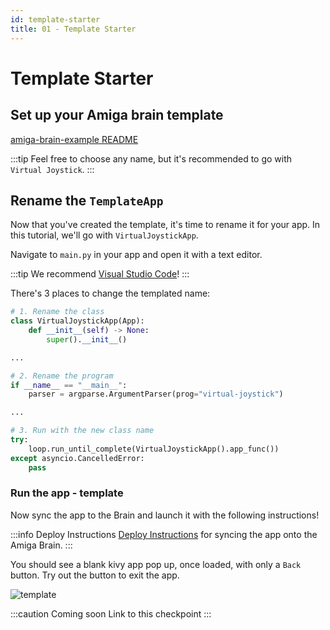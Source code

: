 ```yaml
---
id: template-starter
title: 01 - Template Starter
---
```

# Template Starter


## Set up your Amiga brain template

[amiga-brain-example README](https://github.com/farm-ng/amiga-brain-example#readme)

:::tip
Feel free to choose any name, but it's recommended to go with `Virtual Joystick`.
:::

## Rename the `TemplateApp`

Now that you've created the template, it's time to rename it for your app.
In this tutorial, we'll go with `VirtualJoystickApp`.

Navigate to `main.py` in your app and open it with a text editor.

:::tip
We recommend [Visual Studio Code](https://code.visualstudio.com/)!
:::

There's 3 places to change the templated name:
```Python
# 1. Rename the class
class VirtualJoystickApp(App):
    def __init__(self) -> None:
        super().__init__()

...

# 2. Rename the program
if __name__ == "__main__":
    parser = argparse.ArgumentParser(prog="virtual-joystick")

...

# 3. Run with the new class name
try:
    loop.run_until_complete(VirtualJoystickApp().app_func())
except asyncio.CancelledError:
    pass
```

### Run the app - template

Now sync the app to the Brain and launch it with the following instructions!

:::info Deploy Instructions
[Deploy Instructions](../../brain/custom-applications.md) for syncing the app onto the Amiga Brain.
:::

You should see a blank kivy app pop up, once loaded, with only a `Back` button.
Try out the button to exit the app.

![template](https://user-images.githubusercontent.com/53625197/200450581-7c93eb1f-3aa2-49f5-9c52-51e8b051c76e.png)


:::caution Coming soon
Link to this checkpoint
:::
